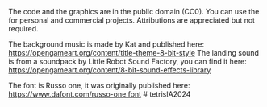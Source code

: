 The code and the graphics are in the public domain (CC0). You can use the for personal and commercial projects. Attributions are appreciated but not required. 


The background music is made by Kat and published here: https://opengameart.org/content/title-theme-8-bit-style
The landing sound is from a soundpack by Little Robot Sound Factory, you can find it here: https://opengameart.org/content/8-bit-sound-effects-library

The font is Russo one, it was originally published here: https://www.dafont.com/russo-one.font
#   t e t r i s I A 2 0 2 4  
 